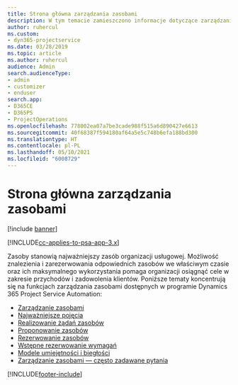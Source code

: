 ```yaml
---
title: Strona główna zarządzania zasobami
description: W tym temacie zamieszczono informacje dotyczące zarządzania zasobami.
author: ruhercul
ms.custom:
- dyn365-projectservice
ms.date: 03/28/2019
ms.topic: article
ms.author: ruhercul
audience: Admin
search.audienceType:
- admin
- customizer
- enduser
search.app:
- D365CE
- D365PS
- ProjectOperations
ms.openlocfilehash: 778002ea07a7be3cade988f515a6d890427e6613
ms.sourcegitcommit: 40f68387f594180af64a5e5c748b6efa188bd300
ms.translationtype: HT
ms.contentlocale: pl-PL
ms.lasthandoff: 05/10/2021
ms.locfileid: "6008729"
---
```

# <a name="resource-management-home-page"></a>Strona główna zarządzania zasobami

[!include [banner](../includes/psa-now-project-operations.md)]

[!INCLUDE[cc-applies-to-psa-app-3.x](../includes/cc-applies-to-psa-app-3x.md)]

Zasoby stanowią najważniejszy zasób organizacji usługowej. Możliwość znalezienia i zarezerwowania odpowiednich zasobów we właściwym czasie oraz ich maksymalnego wykorzystania pomaga organizacji osiągnąć cele w zakresie przychodów i zadowolenia klientów. Poniższe tematy koncentrują się na funkcjach zarządzania zasobami dostępnych w programie Dynamics 365 Project Service Automation:

- [Zarządzanie zasobami](manage-resources.md)
- [Najważniejsze pojęcia](reports-key-concepts.md)
- [Realizowanie żądań zasobów](resource-management-fulfill-requests.md)
- [Proponowanie zasobów](resource-management-propose-resources.md)
- [Rezerwowanie zasobów](resource-management-book-resources-scheduleboard.md)
- [Wstępne rezerwowanie wymagań](resource-management-softbook-requirements.md)
- [Modele umiejętności i biegłości](resource-management-skills-proficiency.md)
- [Zarządzanie zasobami — często zadawane pytania](resource-management-faq.md)


[!INCLUDE[footer-include](../includes/footer-banner.md)]
